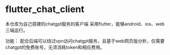 # flutter_chat_client

本仓库为自己搭建的chatgpt服务的客户端
采用flutter，能够android、ios、web三端运行。

功能：
配合后端可以绕过vpn访问chatgpt服务，且基于web网页版分析，仅需要chatgpt的免费账号，无须消耗token和相应费用。

